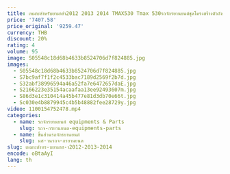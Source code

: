 ```yaml
---
title: เหมาะสำหรับยามาฮ่า2012 2013 2014 TMAX530 Tmax 530รถจักรยานยนต์ชุดโครงสร้างตัวถังรถแผง T-MAX อุปกรณ์ MAX530ตัว530 T
price: '7407.58'
price_original: '9259.47'
currency: THB
discount: 20%
rating: 4
volume: 95
image: S05548c18d68b4633b8524706d7f824885.jpg
images:
  - S05548c18d68b4633b8524706d7f824885.jpg
  - S7bc9af7f1f2c4533bac7189d2569f2b7d.jpg
  - S32abf38996594a46a52fa7e6472657daE.jpg
  - S2166223e35154acaafaa13ee92493607m.jpg
  - S86d3e1c310414a45b477e81d3db70e66t.jpg
  - Sc030e4b8879945c4b5b48882fee28729y.jpg
video: 1100154752478.mp4
categories:
  - name: รถจักรยานยนต์ equipments & Parts
    slug: รถจ-กรยานยนต-equipments-parts
  - name: ชิ้นส่วนรถจักรยานยนต์
    slug: นส-วนรถจ-กรยานยนต
slug: เหมาะสำหร-บยามาฮ-า2012-2013-2014
encode: oBtaAyI
lang: th
---
```

  